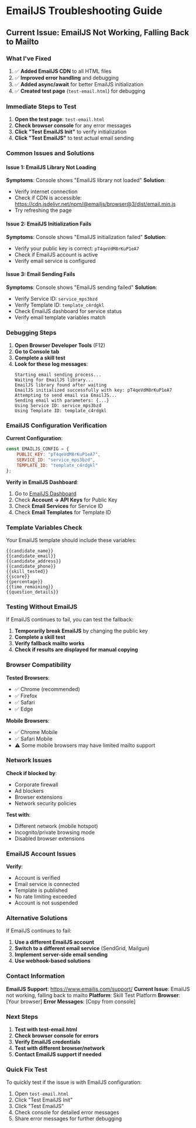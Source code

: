 # EmailJS Troubleshooting Guide

## Current Issue: EmailJS Not Working, Falling Back to Mailto

### What I've Fixed

1. ✅ **Added EmailJS CDN** to all HTML files
2. ✅ **Improved error handling** and debugging
3. ✅ **Added async/await** for better EmailJS initialization
4. ✅ **Created test page** (`test-email.html`) for debugging

### Immediate Steps to Test

1. **Open the test page**: `test-email.html`
2. **Check browser console** for any error messages
3. **Click "Test EmailJS Init"** to verify initialization
4. **Click "Test EmailJS"** to test actual email sending

### Common Issues and Solutions

#### Issue 1: EmailJS Library Not Loading
**Symptoms**: Console shows "EmailJS library not loaded"
**Solution**: 
- Verify internet connection
- Check if CDN is accessible: https://cdn.jsdelivr.net/npm/@emailjs/browser@3/dist/email.min.js
- Try refreshing the page

#### Issue 2: EmailJS Initialization Fails
**Symptoms**: Console shows "EmailJS initialization failed"
**Solution**:
- Verify your public key is correct: `pT4qeVdM8rKuP1eA7`
- Check if EmailJS account is active
- Verify email service is configured

#### Issue 3: Email Sending Fails
**Symptoms**: Console shows "EmailJS sending failed"
**Solution**:
- Verify Service ID: `service_mps3bzd`
- Verify Template ID: `template_c4rdgkl`
- Check EmailJS dashboard for service status
- Verify email template variables match

### Debugging Steps

1. **Open Browser Developer Tools** (F12)
2. **Go to Console tab**
3. **Complete a skill test**
4. **Look for these log messages**:
   ```
   Starting email sending process...
   Waiting for EmailJS library...
   EmailJS library found after waiting
   EmailJS initialized successfully with key: pT4qeVdM8rKuP1eA7
   Attempting to send email via EmailJS...
   Sending email with parameters: {...}
   Using Service ID: service_mps3bzd
   Using Template ID: template_c4rdgkl
   ```

### EmailJS Configuration Verification

**Current Configuration**:
```javascript
const EMAILJS_CONFIG = {
    PUBLIC_KEY: "pT4qeVdM8rKuP1eA7",
    SERVICE_ID: "service_mps3bzd", 
    TEMPLATE_ID: "template_c4rdgkl"
};
```

**Verify in EmailJS Dashboard**:
1. Go to [EmailJS Dashboard](https://dashboard.emailjs.com/)
2. Check **Account → API Keys** for Public Key
3. Check **Email Services** for Service ID
4. Check **Email Templates** for Template ID

### Template Variables Check

Your EmailJS template should include these variables:
```
{{candidate_name}}
{{candidate_email}}
{{candidate_address}}
{{candidate_phone}}
{{skill_tested}}
{{score}}
{{percentage}}
{{time_remaining}}
{{question_details}}
```

### Testing Without EmailJS

If EmailJS continues to fail, you can test the fallback:

1. **Temporarily break EmailJS** by changing the public key
2. **Complete a skill test**
3. **Verify fallback mailto works**
4. **Check if results are displayed for manual copying**

### Browser Compatibility

**Tested Browsers**:
- ✅ Chrome (recommended)
- ✅ Firefox
- ✅ Safari
- ✅ Edge

**Mobile Browsers**:
- ✅ Chrome Mobile
- ✅ Safari Mobile
- ⚠️ Some mobile browsers may have limited mailto support

### Network Issues

**Check if blocked by**:
- Corporate firewall
- Ad blockers
- Browser extensions
- Network security policies

**Test with**:
- Different network (mobile hotspot)
- Incognito/private browsing mode
- Disabled browser extensions

### EmailJS Account Issues

**Verify**:
- Account is verified
- Email service is connected
- Template is published
- No rate limiting exceeded
- Account is not suspended

### Alternative Solutions

If EmailJS continues to fail:

1. **Use a different EmailJS account**
2. **Switch to a different email service** (SendGrid, Mailgun)
3. **Implement server-side email sending**
4. **Use webhook-based solutions**

### Contact Information

**EmailJS Support**: https://www.emailjs.com/support/
**Current Issue**: EmailJS not working, falling back to mailto
**Platform**: Skill Test Platform
**Browser**: [Your browser]
**Error Messages**: [Copy from console]

### Next Steps

1. **Test with test-email.html**
2. **Check browser console for errors**
3. **Verify EmailJS credentials**
4. **Test with different browser/network**
5. **Contact EmailJS support if needed**

### Quick Fix Test

To quickly test if the issue is with EmailJS configuration:

1. Open `test-email.html`
2. Click "Test EmailJS Init"
3. Click "Test EmailJS"
4. Check console for detailed error messages
5. Share error messages for further debugging

